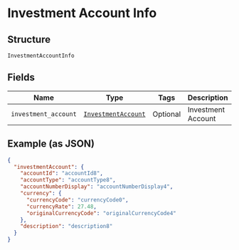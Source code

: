 
# Investment Account Info

## Structure

`InvestmentAccountInfo`

## Fields

| Name | Type | Tags | Description |
|  --- | --- | --- | --- |
| `investment_account` | [`InvestmentAccount`](../../doc/models/investment-account.md) | Optional | Investment Account |

## Example (as JSON)

```json
{
  "investmentAccount": {
    "accountId": "accountId8",
    "accountType": "accountType8",
    "accountNumberDisplay": "accountNumberDisplay4",
    "currency": {
      "currencyCode": "currencyCode0",
      "currencyRate": 27.48,
      "originalCurrencyCode": "originalCurrencyCode4"
    },
    "description": "description8"
  }
}
```

